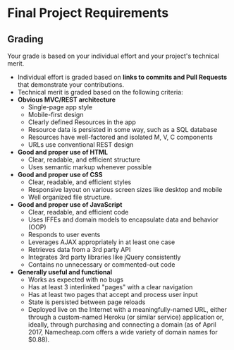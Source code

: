 # Final Project Requirements

## Grading
Your grade is based on your individual effort and your project's technical merit.
* Individual effort is graded based on **links to commits and Pull Requests** that demonstrate your contributions.
* Technical merit is graded based on the following criteria:
* **Obvious MVC/REST architecture**
  * Single-page app style
  * Mobile-first design
  * Clearly defined Resources in the app
  * Resource data is persisted in some way, such as a SQL database
  * Resources have well-factored and isolated M, V, C components
  * URLs use conventional REST design
* **Good and proper use of HTML**
  * Clear, readable, and efficient structure
  * Uses semantic markup whenever possible
* **Good and proper use of CSS**
  * Clear, readable, and efficient styles
  * Responsive layout on various screen sizes like desktop and mobile
  * Well organized file structure.
* **Good and proper use of JavaScript**
  * Clear, readable, and efficient code
  * Uses IFFEs and domain models to encapsulate data and behavior (OOP)
  * Responds to user events
  * Leverages AJAX appropriately in at least one case
  * Retrieves data from a 3rd party API
  * Integrates 3rd party libraries like jQuery consistently
  * Contains no unnecessary or commented-out code
* **Generally useful and functional**
  * Works as expected with no bugs
  * Has at least 3 interlinked "pages" with a clear navigation
  * Has at least two pages that accept and process user input
  * State is persisted between page reloads
  * Deployed live on the Internet with a meaningfully-named URL, either through a custom-named Heroku (or similar service) application or, ideally, through purchasing and connecting a domain (as of April 2017, Namecheap.com offers a wide variety of domain names for $0.88).
